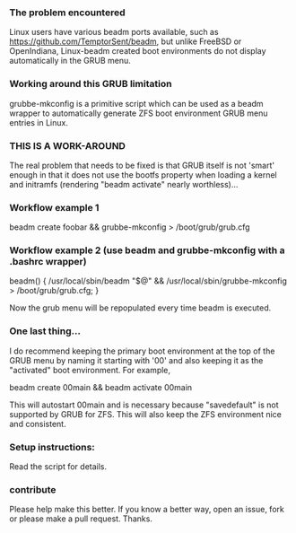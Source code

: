 ### The problem encountered
Linux users have various beadm ports available, such as https://github.com/TemptorSent/beadm, but unlike FreeBSD or OpenIndiana, Linux-beadm created boot environments do not display automatically in the GRUB menu.

### Working around this GRUB limitation
grubbe-mkconfig is a primitive script which can be used as a beadm wrapper to automatically generate ZFS boot environment GRUB menu entries in Linux. 

### THIS IS A WORK-AROUND
The real problem that needs to be fixed is that GRUB itself is not 'smart' enough in that it does not use the bootfs property when loading a kernel and initramfs (rendering "beadm activate" nearly worthless)...

### Workflow example 1
beadm create foobar && grubbe-mkconfig > /boot/grub/grub.cfg

### Workflow example 2 (use beadm and grubbe-mkconfig with a .bashrc wrapper)
beadm() { /usr/local/sbin/beadm "$@" && /usr/local/sbin/grubbe-mkconfig > /boot/grub/grub.cfg; }

Now the grub menu will be repopulated every time beadm is executed.

### One last thing...
I do recommend keeping the primary boot environment at the top of the GRUB menu by naming it starting with '00' and also keeping it as the "activated" boot environment. For example,

beadm create 00main && beadm activate 00main

This will autostart 00main and is necessary because "savedefault" is not supported by GRUB for ZFS. This will also keep the ZFS environment nice and consistent.

### Setup instructions:
Read the script for details.

### contribute
Please help make this better. If you know a better way, open an issue, fork or please make a pull request. Thanks.
 
